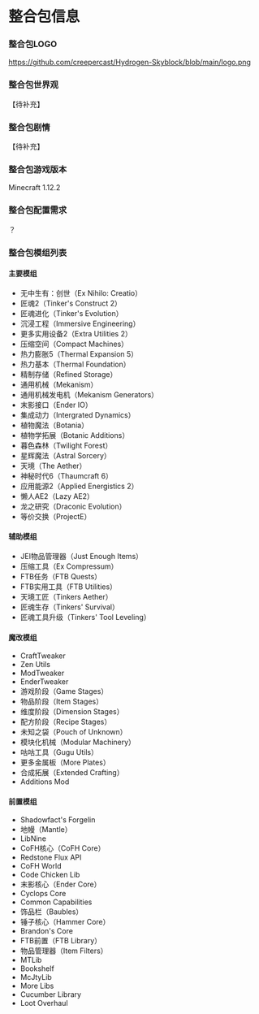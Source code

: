 # 整合包信息
### 整合包LOGO
https://github.com/creepercast/Hydrogen-Skyblock/blob/main/logo.png

### 整合包世界观
【待补充】

### 整合包剧情
【待补充】

### 整合包游戏版本
Minecraft 1.12.2

### 整合包配置需求
？

### 整合包模组列表
#### 主要模组

- 无中生有：创世（Ex Nihilo: Creatio）
- 匠魂2（Tinker's Construct 2）
- 匠魂进化（Tinker's Evolution）
- 沉浸工程（Immersive Engineering）
- 更多实用设备2（Extra Utilities 2）
- 压缩空间（Compact Machines）
- 热力膨胀5（Thermal Expansion 5）
- 热力基本（Thermal Foundation）
- 精制存储（Refined Storage）
- 通用机械（Mekanism）
- 通用机械发电机（Mekanism Generators）
- 末影接口（Ender IO）
- 集成动力（Intergrated Dynamics）
- 植物魔法（Botania）
- 植物学拓展（Botanic Additions）
- 暮色森林（Twilight Forest）
- 星辉魔法（Astral Sorcery）
- 天境（The Aether）
- 神秘时代6（Thaumcraft 6）
- 应用能源2（Applied Energistics 2）
- 懒人AE2（Lazy AE2）
- 龙之研究（Draconic Evolution）
- 等价交换（ProjectE）

#### 辅助模组

- JEI物品管理器（Just Enough Items）
- 压缩工具（Ex Compressum）
- FTB任务（FTB Quests）
- FTB实用工具（FTB Utilities）
- 天境工匠（Tinkers Aether）
- 匠魂生存（Tinkers' Survival）
- 匠魂工具升级（Tinkers' Tool Leveling）

#### 魔改模组

- CraftTweaker
- Zen Utils
- ModTweaker
- EnderTweaker
- 游戏阶段（Game Stages）
- 物品阶段（Item Stages）
- 维度阶段（Dimension Stages）
- 配方阶段（Recipe Stages）
- 未知之袋（Pouch of Unknown）
- 模块化机械（Modular Machinery）
- 咕咕工具（Gugu Utils）
- 更多金属板（More Plates）
- 合成拓展（Extended Crafting）
- Additions Mod

#### 前置模组

- Shadowfact's Forgelin
- 地幔（Mantle）
- LibNine
- CoFH核心（CoFH Core）
- Redstone Flux API
- CoFH World
- Code Chicken Lib
- 末影核心（Ender Core）
- Cyclops Core
- Common Capabilities
- 饰品栏（Baubles）
- 锤子核心（Hammer Core）
- Brandon's Core
- FTB前置（FTB Library）
- 物品管理器（Item Filters）
- MTLib
- Bookshelf
- McJtyLib
- More Libs
- Cucumber Library
- Loot Overhaul
